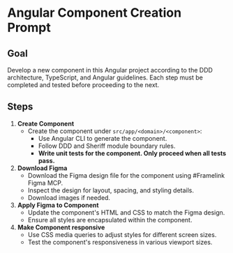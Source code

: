 # Angular Component Creation Prompt

## Goal

Develop a new component in this Angular project according to the DDD architecture, TypeScript, and Angular guidelines. Each step must be completed and tested before proceeding to the next.

## Steps

1. **Create Component**
   - Create the component under `src/app/<domain>/<component>`:
     - Use Angular CLI to generate the component.
     - Follow DDD and Sheriff module boundary rules.
     - **Write unit tests for the component. Only proceed when all tests pass.**
2. **Download Figma**
   - Download the Figma design file for the component using #Framelink Figma MCP.
   - Inspect the design for layout, spacing, and styling details.
   - Download images if needed.
3. **Apply Figma to Component**
   - Update the component's HTML and CSS to match the Figma design.
   - Ensure all styles are encapsulated within the component.
4. **Make Component responsive**
   - Use CSS media queries to adjust styles for different screen sizes.
   - Test the component's responsiveness in various viewport sizes.
